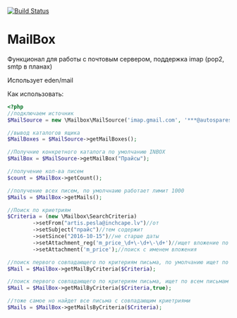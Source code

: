 [![Build Status](http://jenkins.tradesoft.ru/job/evil-phpcs/1/badge/icon)](http://jenkins.tradesoft.ru/job/evil-phpcs/1/console)

# MailBox

Функционал для работы с почтовым сервером, поддержка imap (pop2, smtp в планах)

Использует eden/mail

Как использовать:
```php
<?php
//подключаем источник
$MailSource = new \Mailbox\MailSource('imap.gmail.com', '***@autospares.lv',"****",993);

//вывод каталогов ящика
$MailBoxes = $MailSource->getMailBoxes();

//Получние конкретного каталога по умолчанию INBOX
$MailBox = $MailSource->getMailBox("Прайсы");

//получение кол-ва писем
$count = $MailBox->getCount();

//получение всех писем, по умолчнаию работает лимит 1000
$Mails = $MailBox->getMails();

//Поиск по криетриям
$Criteria = (new \Mailbox\SearchCriteria)
		->setFrom("artis.pesla@inchcape.lv")//от
		->setSubject("прайс")//тем содержит
		->setSince("2016-10-15")//не старше даты
		->setAttachment_reg('m_price_\d+\-\d+\-\d+')//ищет вложение по регулярке
		->setAttachment('m_price');//поиск с именем вложения

//поиск первого совпадающего по критериям письма, по умолчанию ищет по 1000 последним письмам
$Mail = $MailBox->getMailByCriteria($Criteria);

//поиск первого совпадающего по критериям письма, ищет по всем письмам
$Mail = $MailBox->getMailByCriteria($Criteria,true);

//тоже самое но найдет все письма с совпадающим криетриями
$Mails = $MailBox->getMailsByCriteria($Criteria);
```
